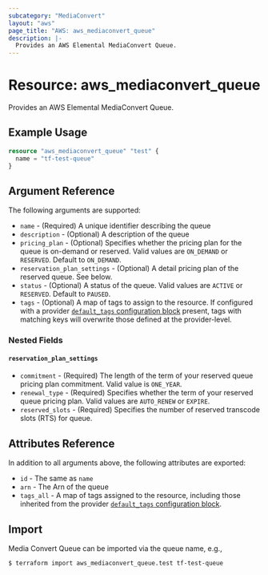 ```yaml
---
subcategory: "MediaConvert"
layout: "aws"
page_title: "AWS: aws_mediaconvert_queue"
description: |-
  Provides an AWS Elemental MediaConvert Queue.
---
```


# Resource: aws_mediaconvert_queue

Provides an AWS Elemental MediaConvert Queue.

## Example Usage

```terraform
resource "aws_mediaconvert_queue" "test" {
  name = "tf-test-queue"
}
```

## Argument Reference

The following arguments are supported:

* `name` - (Required) A unique identifier describing the queue
* `description` - (Optional) A description of the queue
* `pricing_plan` - (Optional) Specifies whether the pricing plan for the queue is on-demand or reserved. Valid values are `ON_DEMAND` or `RESERVED`. Default to `ON_DEMAND`.
* `reservation_plan_settings` - (Optional) A detail pricing plan of the  reserved queue. See below.
* `status` - (Optional) A status of the queue. Valid values are `ACTIVE` or `RESERVED`. Default to `PAUSED`.
* `tags` - (Optional) A map of tags to assign to the resource. If configured with a provider [`default_tags` configuration block](/docs/providers/aws/index.html#default_tags-configuration-block) present, tags with matching keys will overwrite those defined at the provider-level.

### Nested Fields

#### `reservation_plan_settings`

* `commitment` - (Required) The length of the term of your reserved queue pricing plan commitment. Valid value is `ONE_YEAR`.
* `renewal_type` - (Required) Specifies whether the term of your reserved queue pricing plan. Valid values are `AUTO_RENEW` or `EXPIRE`.
* `reserved_slots` - (Required) Specifies the number of reserved transcode slots (RTS) for queue.

## Attributes Reference

In addition to all arguments above, the following attributes are exported:

* `id` - The same as `name`
* `arn` - The Arn of the queue
* `tags_all` - A map of tags assigned to the resource, including those inherited from the provider [`default_tags` configuration block](/docs/providers/aws/index.html#default_tags-configuration-block).

## Import

Media Convert Queue can be imported via the queue name, e.g.,

```
$ terraform import aws_mediaconvert_queue.test tf-test-queue
```
